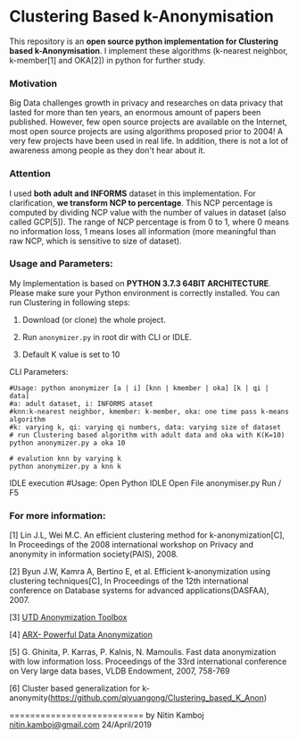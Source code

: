 Clustering Based k-Anonymisation
===========================

This repository is an **open source python implementation for Clustering based k-Anonymisation**. I implement these algorithms (k-nearest neighbor, k-member[1] and OKA[2]) in python for further study.

### Motivation 
Big Data challenges growth in privacy and researches on data privacy that lasted for more than ten years, an enormous amount of papers been published. However, few open source projects are available on the Internet, most open source projects are using algorithms proposed prior to 2004! A very few projects have been used in real life. In addition, there is not a lot of awareness among people as they don't hear about it.  

### Attention
I used **both adult and INFORMS** dataset in this implementation. For clarification, **we transform NCP to percentage**. This NCP percentage is computed by dividing NCP value with the number of values in dataset (also called GCP[5]). The range of NCP percentage is from 0 to 1, where 0 means no information loss, 1 means loses all information (more meaningful than raw NCP, which is sensitive to size of dataset). 


### Usage and Parameters:
My Implementation is based on **PYTHON 3.7.3 64BIT ARCHITECTURE**. Please make sure your Python environment is correctly installed. You can run Clustering in following steps: 

1) Download (or clone) the whole project. 

2) Run `anonymizer.py` in root dir with CLI or IDLE.

3) Default K value is set to 10

CLI Parameters:

	#Usage: python anonymizer [a | i] [knn | kmember | oka] [k | qi | data]
	#a: adult dataset, i: INFORMS ataset
	#knn:k-nearest neighbor, kmember: k-member, oka: one time pass k-means algorithm
	#k: varying k, qi: varying qi numbers, data: varying size of dataset
	# run Clustering based algorithm with adult data and oka with K(K=10)
	python anonymizer.py a oka 10
	
	# evalution knn by varying k
	python anonymizer.py a knn k

IDLE execution
    #Usage: Open Python IDLE 
	Open File anonymiser.py
	Run / F5 

### For more information:
[1] Lin J.L, Wei M.C. An efficient clustering method for k-anonymization[C], In Proceedings of the 2008 international workshop on Privacy and anonymity in information society(PAIS), 2008.

[2] Byun J.W, Kamra A, Bertino E, et al. Efficient k-anonymization using clustering techniques[C], In Proceedings of the 12th international conference on Database systems for advanced applications(DASFAA), 2007.

[3] [UTD Anonymization Toolbox](http://cs.utdallas.edu/dspl/cgi-bin/toolbox/index.php?go=home)

[4] [ARX- Powerful Data Anonymization](https://github.com/arx-deidentifier/arx)

[5] G. Ghinita, P. Karras, P. Kalnis, N. Mamoulis. Fast data anonymization with low information loss. Proceedings of the 33rd international conference on Very large data bases, VLDB Endowment, 2007, 758-769

[6] Cluster based generalization for k-anonymity(https://github.com/qiyuangong/Clustering_based_K_Anon)

==========================
by Nitin Kamboj	
nitin.kamboj@gmail.com
24/April/2019